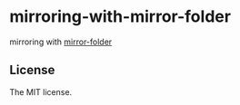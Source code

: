 # mirroring-with-mirror-folder

mirroring with [mirror-folder](https://www.npmjs.com/package/mirror-folder)

## License

The MIT license.
